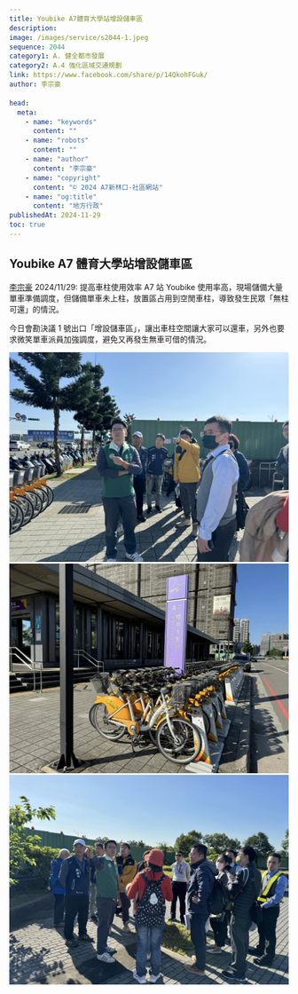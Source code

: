 ```yaml
---
title: Youbike A7體育大學站增設儲車區
description:
image: /images/service/s2044-1.jpeg
sequence: 2044
category1: A. 健全都市發展
category2: A.4 強化區域交通規劃
link: https://www.facebook.com/share/p/14QkohFGuk/
author: 李宗豪

head:
  meta:
    - name: "keywords"
      content: ""
    - name: "robots"
      content: ""
    - name: "author"
      content: "李宗豪"
    - name: "copyright"
      content: "© 2024 A7新林口-社區網站"
    - name: "og:title"
      content: "地方行政"
publishedAt: 2024-11-29
toc: true
---
```


## Youbike A7 體育大學站增設儲車區

<a href="https://www.facebook.com/share/p/14QkohFGuk/">李宗豪</a> 2024/11/29:
提高車柱使用效率
A7 站 Youbike 使用率高，現場儲備大量單車準備調度，但儲備單車未上柱，放置區占用到空閒車柱，導致發生民眾「無柱可還」的情況。

今日會勘決議 1 號出口「增設儲車區」，讓出車柱空間讓大家可以還車，另外也要求微笑單車派員加強調度，避免又再發生無車可借的情況。

![s2044-1.jpeg](/images/service/s2044-1.jpeg)
![s2044-2.jpeg](/images/service/s2044-2.jpeg)
![s2044-3.jpeg](/images/service/s2044-3.jpeg)
